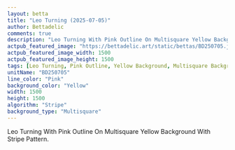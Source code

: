 ```yaml
---
layout: betta
title: "Leo Turning (2025-07-05)"
author: Bettadelic
comments: true
description: "Leo Turning With Pink Outline On Multisquare Yellow Background With Stripe Pattern."
actpub_featured_image: "https://bettadelic.art/static/bettas/BD250705.jpg"
actpub_featured_image_width: 1500
actpub_featured_image_height: 1500
tags: [Leo Turning, Pink Outline, Yellow Background, Multisquare Background Pattern, Stripe Pattern, July 2025]
unitName: "BD250705"
line_color: "Pink"
background_color: "Yellow"
width: 1500
height: 1500
algorithm: "Stripe"
background_type: "Multisquare"
---
```


Leo Turning With Pink Outline On Multisquare Yellow Background With Stripe Pattern.
